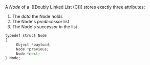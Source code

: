 A _Node_ of a ·[[Doubly Linked List (C)]] stores exactly three attributes:
1. The _data_ the Node holds
2. The Node's _predecessor_ list
3. The Node's _successor_ in the list

```python
typedef struct Node
{
	 Object *payload;
	 Node *previous;
	 Node *next;
} Node;
```